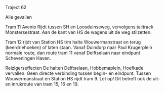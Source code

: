 Traject 62

Alle gevallen

Tram 11 Avenio
Rijdt tussen SH en Loosduinseweg, vervolgens tailtrack Monstersestraat.
Aan de kant van HS de wagens uit de weg stilzetten.

Tram 12
rijdt van Station HS t/m halte Wouwermanstraat en terug (keerdriehoeken) of laten staan.
Vanaf Duindorp naar Paul Krugerplein normale route, dan route tram 11 vanaf Delftselaan naar eindpunt Scheveningen Haven.

Reizigerseffecten
De halten Delftselaan, Hobbemaplein, Hoefkade vervallen.
Geen directe verbinding tussen begin- en eindpunt.
Tussen Wouwermanstraat en Station HS rijdt tram 9.
Let op! Dit betreft ook de uit- en inrukroute van tram 15, 16 en 19.
